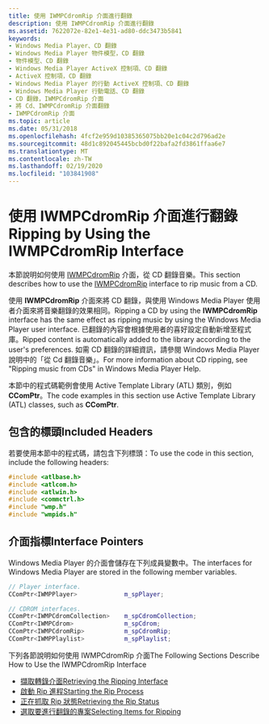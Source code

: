 ```yaml
---
title: 使用 IWMPCdromRip 介面進行翻錄
description: 使用 IWMPCdromRip 介面進行翻錄
ms.assetid: 7622072e-82e1-4e31-ad80-ddc3473b5841
keywords:
- Windows Media Player、CD 翻錄
- Windows Media Player 物件模型，CD 翻錄
- 物件模型、CD 翻錄
- Windows Media Player ActiveX 控制項、CD 翻錄
- ActiveX 控制項，CD 翻錄
- Windows Media Player 的行動 ActiveX 控制項、CD 翻錄
- Windows Media Player 行動電話、CD 翻錄
- CD 翻錄，IWMPCdromRip 介面
- 將 Cd、IWMPCdromRip 介面翻錄
- IWMPCdromRip 介面
ms.topic: article
ms.date: 05/31/2018
ms.openlocfilehash: 4fcf2e959d10385365075bb20e1c04c2d796ad2e
ms.sourcegitcommit: 48d1c892045445bcbd0f22bafa2fd3861ffaa6e7
ms.translationtype: MT
ms.contentlocale: zh-TW
ms.lasthandoff: 02/19/2020
ms.locfileid: "103841908"
---
```

# <a name="ripping-by-using-the-iwmpcdromrip-interface"></a><span data-ttu-id="bac2a-113">使用 IWMPCdromRip 介面進行翻錄</span><span class="sxs-lookup"><span data-stu-id="bac2a-113">Ripping by Using the IWMPCdromRip Interface</span></span>

<span data-ttu-id="bac2a-114">本節說明如何使用 [IWMPCdromRip](/previous-versions/windows/desktop/api/wmp/nn-wmp-iwmpcdromrip) 介面，從 CD 翻錄音樂。</span><span class="sxs-lookup"><span data-stu-id="bac2a-114">This section describes how to use the [IWMPCdromRip](/previous-versions/windows/desktop/api/wmp/nn-wmp-iwmpcdromrip) interface to rip music from a CD.</span></span>

<span data-ttu-id="bac2a-115">使用 **IWMPCdromRip** 介面來將 CD 翻錄，與使用 Windows Media Player 使用者介面來將音樂翻錄的效果相同。</span><span class="sxs-lookup"><span data-stu-id="bac2a-115">Ripping a CD by using the **IWMPCdromRip** interface has the same effect as ripping music by using the Windows Media Player user interface.</span></span> <span data-ttu-id="bac2a-116">已翻錄的內容會根據使用者的喜好設定自動新增至程式庫。</span><span class="sxs-lookup"><span data-stu-id="bac2a-116">Ripped content is automatically added to the library according to the user's preferences.</span></span> <span data-ttu-id="bac2a-117">如需 CD 翻錄的詳細資訊，請參閱 Windows Media Player 說明中的「從 Cd 翻錄音樂」。</span><span class="sxs-lookup"><span data-stu-id="bac2a-117">For more information about CD ripping, see "Ripping music from CDs" in Windows Media Player Help.</span></span>

<span data-ttu-id="bac2a-118">本節中的程式碼範例會使用 Active Template Library (ATL) 類別，例如 **CComPtr**。</span><span class="sxs-lookup"><span data-stu-id="bac2a-118">The code examples in this section use Active Template Library (ATL) classes, such as **CComPtr**.</span></span>

## <a name="included-headers"></a><span data-ttu-id="bac2a-119">包含的標頭</span><span class="sxs-lookup"><span data-stu-id="bac2a-119">Included Headers</span></span>

<span data-ttu-id="bac2a-120">若要使用本節中的程式碼，請包含下列標頭：</span><span class="sxs-lookup"><span data-stu-id="bac2a-120">To use the code in this section, include the following headers:</span></span>


```C++
#include <atlbase.h>
#include <atlcom.h>
#include <atlwin.h>
#include <commctrl.h>
#include "wmp.h"
#include "wmpids.h"

```



## <a name="interface-pointers"></a><span data-ttu-id="bac2a-121">介面指標</span><span class="sxs-lookup"><span data-stu-id="bac2a-121">Interface Pointers</span></span>

<span data-ttu-id="bac2a-122">Windows Media Player 的介面會儲存在下列成員變數中。</span><span class="sxs-lookup"><span data-stu-id="bac2a-122">The interfaces for Windows Media Player are stored in the following member variables.</span></span>


```C++
// Player interface.
CComPtr<IWMPPlayer>             m_spPlayer;

// CDROM interfaces.
CComPtr<IWMPCdromCollection>    m_spCdromCollection;
CComPtr<IWMPCdrom>              m_spCdrom;
CComPtr<IWMPCdromRip>           m_spCdromRip;
CComPtr<IWMPPlaylist>           m_spPlaylist;

```



<span data-ttu-id="bac2a-123">下列各節說明如何使用 IWMPCdromRip 介面</span><span class="sxs-lookup"><span data-stu-id="bac2a-123">The Following Sections Describe How to Use the IWMPCdromRip Interface</span></span>

-   [<span data-ttu-id="bac2a-124">擷取轉錄介面</span><span class="sxs-lookup"><span data-stu-id="bac2a-124">Retrieving the Ripping Interface</span></span>](retrieving-the-ripping-interface.md)
-   [<span data-ttu-id="bac2a-125">啟動 Rip 進程</span><span class="sxs-lookup"><span data-stu-id="bac2a-125">Starting the Rip Process</span></span>](starting-the-rip-process.md)
-   [<span data-ttu-id="bac2a-126">正在抓取 Rip 狀態</span><span class="sxs-lookup"><span data-stu-id="bac2a-126">Retrieving the Rip Status</span></span>](retrieving-the-rip-status.md)
-   [<span data-ttu-id="bac2a-127">選取要進行翻錄的專案</span><span class="sxs-lookup"><span data-stu-id="bac2a-127">Selecting Items for Ripping</span></span>](selecting-items-for-ripping.md)

 

 




